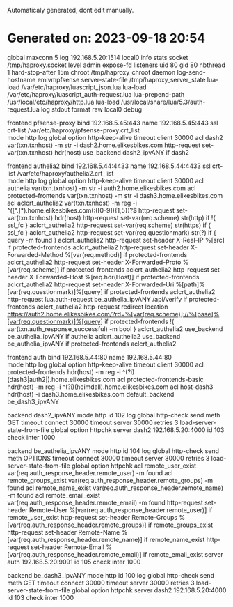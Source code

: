 Automaticaly generated, dont edit manually.
# Generated on: 2023-09-18 20:54
global
	maxconn			5
	log			192.168.5.20:1514	local0	info
	stats socket /tmp/haproxy.socket level admin  expose-fd listeners
	uid			80
	gid			80
	nbthread			1
	hard-stop-after		15m
	chroot				/tmp/haproxy_chroot
	daemon
	log-send-hostname		emivmpfsense
	server-state-file /tmp/haproxy_server_state
	lua-load		/var/etc/haproxy/luascript_json.lua
	lua-load		/var/etc/haproxy/luascript_auth-request.lua
	lua-prepend-path /usr/local/etc/haproxy/http.lua
	lua-load /usr/local/share/lua/5.3/auth-request.lua
	log stdout format raw local0 debug
	

frontend pfsense-proxy
	bind			192.168.5.45:443 name 192.168.5.45:443   ssl crt-list /var/etc/haproxy/pfsense-proxy.crt_list  
	mode			http
	log			global
	option			http-keep-alive
	timeout client		30000
	acl			dash2	var(txn.txnhost) -m str -i dash2.home.elikesbikes.com
	http-request set-var(txn.txnhost) hdr(host)
	use_backend dash2_ipvANY  if  dash2 

frontend authelia2
	bind			192.168.5.44:4433 name 192.168.5.44:4433   ssl crt-list /var/etc/haproxy/authelia2.crt_list  
	mode			http
	log			global
	option			http-keep-alive
	timeout client		30000
	acl			authelia	var(txn.txnhost) -m str -i auth2.home.elikesbikes.com
	acl			protected-frontends	var(txn.txnhost) -m str -i dash3.home.elikesbikes.com
	acl			aclcrt_authelia2	var(txn.txnhost) -m reg -i ^([^\.]*)\.home\.elikesbikes\.com(:([0-9]){1,5})?$
	http-request set-var(txn.txnhost) hdr(host)
	http-request set-var(req.scheme) str(http)  if  !{ ssl_fc } aclcrt_authelia2
	http-request set-var(req.scheme) str(https)  if  { ssl_fc } aclcrt_authelia2
	http-request set-var(req.questionmark) str(?)  if  { query -m found } aclcrt_authelia2
	http-request set-header  X-Real-IP %[src]  if  protected-frontends aclcrt_authelia2
	http-request set-header X-Forwarded-Method %[var(req.method)]  if  protected-frontends aclcrt_authelia2
	http-request set-header X-Forwarded-Proto %[var(req.scheme)]  if  protected-frontends aclcrt_authelia2
	http-request set-header X-Forwarded-Host %[req.hdr(Host)]  if  protected-frontends aclcrt_authelia2
	http-request set-header X-Forwarded-Uri %[path]%[var(req.questionmark)]%[query]  if  protected-frontends aclcrt_authelia2
	http-request lua.auth-request be_authelia_ipvANY /api/verify  if  protected-frontends aclcrt_authelia2
	http-request redirect location https://auth2.home.elikesbikes.com/?rd=%[var(req.scheme)]://%[base]%[var(req.questionmark)]%[query]  if  protected-frontends !{ var(txn.auth_response_successful) -m bool } aclcrt_authelia2
	use_backend be_authelia_ipvANY  if  authelia aclcrt_authelia2
	use_backend be_authelia_ipvANY  if  protected-frontends aclcrt_authelia2

frontend auth
	bind			192.168.5.44:80 name 192.168.5.44:80   
	mode			http
	log			global
	option			http-keep-alive
	timeout client		30000
	acl			protected-frontends	hdr(host) -m reg -i ^(?i)(dash3|auth2|)\.home\.elikesbikes\.com
	acl			protected-frontends-basic	hdr(host) -m reg -i ^(?i)(heimdall)\.home\.elikesbikes\.com
	acl			host-dash3	hdr(host) -i dash3.home.elikesbikes.com
	default_backend be_dash3_ipvANY

backend dash2_ipvANY
	mode			http
	id			102
	log			global
	http-check		send meth GET
	timeout connect		30000
	timeout server		30000
	retries			3
	load-server-state-from-file	global
	option			httpchk
	server			dash2 192.168.5.20:4000 id 103 check inter 1000  

backend be_authelia_ipvANY
	mode			http
	id			104
	log			global
	http-check		send meth OPTIONS
	timeout connect		30000
	timeout server		30000
	retries			3
	load-server-state-from-file	global
	option			httpchk
	acl			remote_user_exist	var(req.auth_response_header.remote_user) -m found
	acl			remote_groups_exist	var(req.auth_response_header.remote_groups) -m found
	acl			remote_name_exist	var(req.auth_response_header.remote_name) -m found
	acl			remote_email_exist	var(req.auth_response_header.remote_email) -m found
	http-request set-header Remote-User %[var(req.auth_response_header.remote_user)]  if  remote_user_exist 
	http-request set-header Remote-Groups %[var(req.auth_response_header.remote_groups)]  if  remote_groups_exist 
	http-request set-header Remote-Name %[var(req.auth_response_header.remote_name)]  if  remote_name_exist 
	http-request set-header Remote-Email %[var(req.auth_response_header.remote_email)]  if  remote_email_exist 
	server			auth 192.168.5.20:9091 id 105 check inter 1000  

backend be_dash3_ipvANY
	mode			http
	id			100
	log			global
	http-check		send meth GET
	timeout connect		30000
	timeout server		30000
	retries			3
	load-server-state-from-file	global
	option			httpchk
	server			dash2 192.168.5.20:4000 id 103 check inter 1000